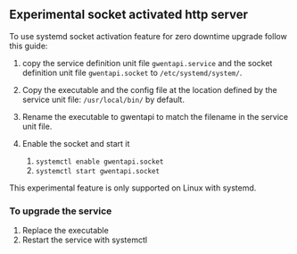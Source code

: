 ## Experimental socket activated http server

To use systemd socket activation feature for zero downtime upgrade follow this guide:

1. copy the service definition unit file ``gwentapi.service``
and the socket definition unit file ``gwentapi.socket`` to ``/etc/systemd/system/``.

2. Copy the executable and the config file at the location defined by the service unit file: ``/usr/local/bin/`` by default.

3. Rename the executable to gwentapi to match the filename in the service unit file.

4. Enable the socket and start it
    1. ``systemctl enable gwentapi.socket``
    2. ``systemctl start gwentapi.socket``

This experimental feature is only supported on Linux with systemd.

### To upgrade the service

1. Replace the executable
2. Restart the service with systemctl